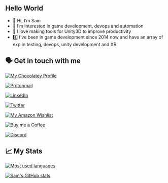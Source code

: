 ## Hello World
- 👋 Hi, I’m Sam
- 👀 I’m interested in game development, devops and automation
- 🧰 I love making tools for Unity3D to improve productivity
- 8️⃣ I've been in game development since 2014 now and have an array of exp in testing, devops, unity development and XR

## :speaking_head: Get in touch with me

[![My Chocolatey Profile](https://img.shields.io/badge/Chocolatey-srowlands-924716.svg?style=for-the-badge&labelColor=80B5E3&logoColor=white&logo=Chocolatey)]()

[![Protonmail](https://img.shields.io/badge/ProtonMail-8B89CC?style=for-the-badge&logo=protonmail&logoColor=white)](srowlands.dev@proton.me)

[![LinkedIn](https://img.shields.io/badge/LinkedIn-srowlands-0e76a8.svg?style=for-the-badge&color=1DA1F2&logo=linkedin)](https://www.linkedin.com/in/sam-rowlands-95614429/)

[![Twitter](https://img.shields.io/twitter/follow/srowlands.svg?style=for-the-badge&color=1DA1F2&logo=x)](https://twitter.com/samrowlands_dev)

[![My Amazon Wishlist](https://img.shields.io/badge/Amazon-Wishlist-FF9900.svg?style=for-the-badge&logoColor=white&logo=Amazon)](https://www.amazon.co.uk/hz/wishlist/ls/2KX950XFQJB10?ref_=wl_share)

[![Buy me a Coffee](https://img.shields.io/badge/Buy%20Me%20A%20Coffee-srowlands-FFDD00.svg?style=for-the-badge&amp;logo=buy-me-a-coffee)](https://www.buymeacoffee.com/srowlands)

[![Discord](https://img.shields.io/discord/591914197219016707.svg?label=Discord&logo=Discord&colorB=7289da&style=for-the-badge)](https://discordapp.com/users/229295942619103243)

## :chart_with_upwards_trend: My Stats
[![Most used languages](https://github-readme-stats.vercel.app/api/top-langs/?username=sa-srowlands&theme=darcula)](https://github.com/sa-srowlands)

[![Sam's GitHub stats](https://github-readme-stats.vercel.app/api?username=sa-srowlands&show_icons=true&theme=darcula)](https://github.com/sa-srowlands/github-readme-stats)
